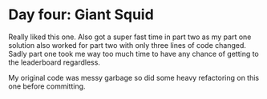 # Day four: Giant Squid

Really liked this one. Also got a super fast time in part two as my part one solution also worked for part two with only three lines of code changed. Sadly part one took me way too much time to have any chance of getting to the leaderboard regardless.

My original code was messy garbage so did some heavy refactoring on this one before committing.